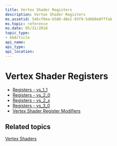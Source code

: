 ```yaml
---
title: Vertex Shader Registers
description: Vertex Shader Registers
ms.assetid: 546cf0ea-b580-48e1-93f9-5d660e8fffab
ms.topic: reference
ms.date: 05/31/2018
topic_type: 
- kbArticle
api_name: 
api_type: 
api_location: 
---
```


# Vertex Shader Registers

-   [Registers - vs\_1\_1](dx9-graphics-reference-asm-vs-registers-vs-1-1.md)
-   [Registers - vs\_2\_0](dx9-graphics-reference-asm-vs-registers-vs-2-0.md)
-   [Registers - vs\_2\_x](dx9-graphics-reference-asm-vs-registers-vs-2-x.md)
-   [Registers - vs\_3\_0](dx9-graphics-reference-asm-vs-registers-vs-3-0.md)
-   [Vertex Shader Register Modifiers](dx9-graphics-reference-asm-vs-registers-modifiers.md)

## Related topics

<dl> <dt>

[Vertex Shaders](dx9-graphics-reference-asm-vs.md)
</dt> </dl>

 

 




